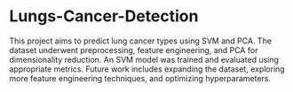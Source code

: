 # Lungs-Cancer-Detection
This project aims to predict lung cancer types using SVM and PCA. The dataset underwent preprocessing, feature engineering, and PCA for dimensionality reduction. An SVM model was trained and evaluated using appropriate metrics. Future work includes expanding the dataset, exploring more feature engineering techniques, and optimizing hyperparameters.
